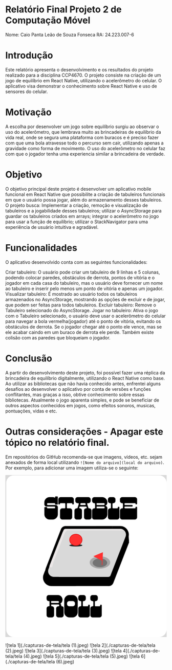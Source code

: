 # Relatório Final Projeto 2 de Computação Móvel

Nome: Caio Panta Leão de Souza Fonseca
RA: 24.223.007-6

# Introdução

Este relatório apresenta o desenvolvimento e os resultados do projeto realizado para a disciplina CCP4670. O projeto consiste na criação de um jogo de equilíbrio em React Native, utilizando o acelerômetro do celular. O aplicativo visa demonstrar o conhecimento sobre React Native e uso de sensores do celular.

# Motivação

A escolha por desenvolver um jogo sobre equilíbrio surgiu ao observar o uso do acelerômetro, que lembrava muito as brincadeiras de equilíbrio da vida real, onde se segura uma plataforma com buracos e é preciso fazer com que uma bola atravesse todo o percurso sem cair, utilizando apenas a gravidade como forma de movimento. O uso do acelerômetro no celular faz com que o jogador tenha uma experiencia similar a brincadeira de verdade. 

# Objetivo

O objetivo principal deste projeto é desenvolver um aplicativo mobile funcional em React Native que possibilite a criação de tabuleiros funcionais em que o usuário possa jogar, além do armazenamento desses tabuleiros. O projeto busca: Implementar a criação, remoção e visualização de tabuleiros e a jogabilidade desses tabuleiros; utilizar o AsyncStorage para guardar os tabuleiros criados em arrays; integrar o acelerômetro no jogo para usar a função de equilíbrio; utilizar o StackNavigator para uma experiência de usuário intuitiva e agradável.
# Funcionalidades

O aplicativo desenvolvido conta com as seguintes funcionalidades:

Criar tabuleiro: O usuário pode criar um tabuleiro de 9 linhas e 5 colunas, podendo colocar paredes, obstáculos de derrota, pontos de vitória e o jogador em cada casa do tabuleiro, mas o usuário deve fornecer um nome ao tabuleiro e inserir pelo menos um ponto de vitória e apenas um jogador.
Visualizar tabuleiro: É mostrado ao usuário todos os tabuleiros armazenados no AsyncStorage, mostrando as opções de excluir e de jogar, que podem ser feitas para todos tabuleiros.
Excluir tabuleiro: Remove o Tabuleiro selecionado do AsyncStorage.
Jogar no tabuleiro: Ativa o jogo com o Tabuleiro selecionado, o usuário deve usar o acelerômetro do celular para navegar a bola vermelha(jogador) até o ponto de vitória, evitando os obstáculos de derrota. Se o jogador chegar até o ponto ele vence, mas se ele acabar caindo em um buraco de derrota ele perde. Também existe colisão com as paredes que bloqueiam o jogador.

# Conclusão

A partir do desenvolvimento deste projeto, foi possível fazer uma réplica da brincadeira de equilíbrio digitalmente, utilizando o React Native como base. Ao utilizar as bibliotecas que não havia conhecido antes, enfrentei alguns desafios ao desenvolver o aplicativo por conta de versões e funções conflitantes, mas graças a isso, obtive conhecimento sobre essas bibliotecas. Atualmente o jogo aparenta simples, e pode se beneficiar de outros aspectos conhecidos em jogos, como efeitos sonoros, musicas, pontuações, vidas e etc.

# Outras considerações - Apagar este tópico no relatório final.

Em repositórios do GitHub recomenda-se que imagens, vídeos, etc. sejam anexados de forma local utilizando `![Nome do arquivo](local do arquivo)`. Por exemplo, para adicionar uma imagem utiliza-se o seguinte:

![Stable Roll](./assets/STABLE.png)

![tela 1](./capturas-de-tela/tela (1).jpeg)
![tela 2](./capturas-de-tela/tela (2).jpeg)
![tela 3](./capturas-de-tela/tela (3).jpeg)
![tela 4](./capturas-de-tela/tela (4).jpeg)
![tela 5](./capturas-de-tela/tela (5).jpeg)
![tela 6](./capturas-de-tela/tela (6).jpeg)
